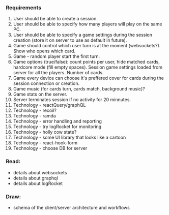 ### Requirements
1. User should be able to create a session.
1. User should be able to specify how many players will play on the same PC.
1. User should be able to specify a game settings during the session creation (store it on server to use as default in future).
1. Game should control which user turn is at the moment (websockets?). Show who opens which card.
1. Game - random player start the first turn.
1. Game options (true/false): count points per user, hide matched cards, hardcore mode (fill empty spaces). Session game settings loaded from server for all the players. Number of cards.
1. Game every device can choose it's preffered cover for cards during the session connection or creation.
1. Game music (for cards turn, cards match, background music)?
1. Game stats on the server.
1. Server terminates session if no activity for 20 minnutes.
1. Technology - reactQuery/graphQL
1. Technology - recoil?
1. Technology - ramda
1. Technology - error handling and reporting
1. Technology - try logRocket for monitoring
1. Technology - holly cow state?
1. Technology - some UI library that looks like a cartoon
1. Technology - react-hook-form
1. Technology - choose DB for server

### Read:
 - details about websockets
 - details about graphql
 - details about logRocket

### Draw:
 - schema of the client/server architecture and workflows